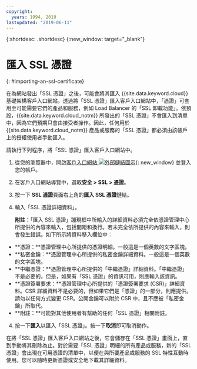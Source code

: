 ```yaml
---
copyright:
  years: 1994, 2019
lastupdated: "2019-06-11"
---
```


{:shortdesc: .shortdesc}
{:new_window: target="_blank"}

# 匯入 SSL 憑證
{: #importing-an-ssl-certificate}

在為網站發出「SSL 憑證」之後，可能會將其匯入 {{site.data.keyword.cloud}} 基礎架構客戶入口網站。透過將「SSL 憑證」匯入客戶入口網站中，「憑證」可套用至可能需要它們的產品和服務，例如 Load Balancer 的「SSL 卸載功能」。依預設，{{site.data.keyword.cloud_notm}} 所發出的「SSL 憑證」不會匯入到清單中，因為它們預期只會由接受者操作。因此，任何用於 {{site.data.keyword.cloud_notm}} 產品或服務的「SSL 憑證」都必須由該帳戶上的授權使用者手動匯入。

請執行下列程序，將「SSL 憑證」匯入客戶入口網站中。

1. 從您的瀏覽器中，開啟[客戶入口網站 ![外部鏈結圖示](../../icons/launch-glyph.svg "外部鏈結圖示")](https://control.softlayer.com/){: new_window} 並登入您的帳戶。
2. 在客戶入口網站導覽中，選取**安全 > SSL > 憑證**。
3. 按一下 **SSL 憑證**頁面右上角的**匯入 SSL 憑證**鏈結。
2. 輸入「SSL 憑證詳細資料」。 

	**附註：**「匯入 SSL 憑證」蹦現框中所輸入的詳細資料必須完全依憑證管理中心所提供的內容來輸入，包括間距和換行。若未完全依所提供的內容來輸入，則會發生錯誤。如下所示將資料移入欄位中：
  - **憑證：**憑證管理中心所提供的憑證明細。一般這是一個英數的文字區塊。
  - **私密金鑰：**憑證管理中心所提供的私密金鑰詳細資料。一般這是一個英數的文字區塊。
  - **中繼憑證：**憑證管理中心所提供的「中繼憑證」詳細資料。「中繼憑證」不是必要的。但是，如果有「SSL 憑證」的資訊可用，則應輸入該資訊。
  - **憑證簽署要求：**憑證管理中心所提供的「憑證簽署要求 (CSR)」詳細資料。CSR 詳細資料不是必要的，但如果它們是「憑證」的一部分，則應提供。請勿以任何方式變更 CSR。公開金鑰可以附於 CSR 中，且不應被「私密金鑰」所取代。
  - **附註：**可能對其他使用者有幫助的任何「SSL 憑證」相關附註。
4. 按一下**匯入**以匯入「SSL 憑證」。按一下**取消**即可取消動作。

在將「SSL 憑證」匯入客戶入口網站之後，它會儲存在「SSL 憑證」畫面上，直到手動將其刪除為止。對於需要「SSL 憑證」明細的所有產品或服務，新的「SSL 憑證」會出現在可用憑證的清單中，以便在與所要產品或服務的 SSL 特性互動時使用。您可以隨時更新憑證或安全地下載其詳細資料。
